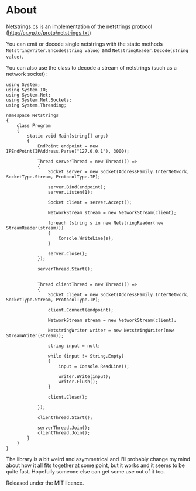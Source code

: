 About
=====

Netstrings.cs is an implementation of the netstrings protocol (<a href="http://cr.yp.to/proto/netstrings.txt">http://cr.yp.to/proto/netstrings.txt</a>)

You can emit or decode single netstrings with the static methods <code>NetstringWriter.Encode(string value)</code> and <code>NetstringReader.Decode(string value)</code>.

You can also use the class to decode a stream of netstrings (such as a network socket):

	using System;
	using System.IO;
	using System.Net;
	using System.Net.Sockets;
	using System.Threading;

	namespace Netstrings
	{
		class Program
		{
			static void Main(string[] args)
			{
				EndPoint endpoint = new IPEndPoint(IPAddress.Parse("127.0.0.1"), 3000);

				Thread serverThread = new Thread(() =>
				{
					Socket server = new Socket(AddressFamily.InterNetwork, SocketType.Stream, ProtocolType.IP);
					
					server.Bind(endpoint);
					server.Listen(1);

					Socket client = server.Accept();

					NetworkStream stream = new NetworkStream(client);
					
					foreach (string s in new NetstringReader(new StreamReader(stream)))
					{
						Console.WriteLine(s);
					}

					server.Close();
				});

				serverThread.Start();


				Thread clientThread = new Thread(() =>
				{
					Socket client = new Socket(AddressFamily.InterNetwork, SocketType.Stream, ProtocolType.IP);

					client.Connect(endpoint);

					NetworkStream stream = new NetworkStream(client);

					NetstringWriter writer = new NetstringWriter(new StreamWriter(stream));

					string input = null;

					while (input != String.Empty)
					{
						input = Console.ReadLine();

						writer.Write(input);
						writer.Flush();
					}

					client.Close();

				});

				clientThread.Start();

				serverThread.Join();
				clientThread.Join();
			}
		}
	}

The library is a bit weird and asymmetrical and I'll probably change my mind about how it all fits together at some point, but it works and it seems to be quite fast. Hopefully someone else can get some use out of it too.

Released under the MIT licence.